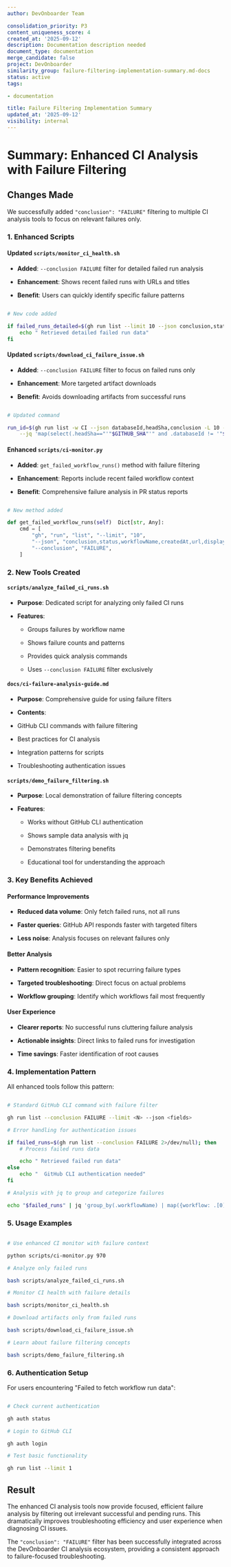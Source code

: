 ```yaml
---
author: DevOnboarder Team

consolidation_priority: P3
content_uniqueness_score: 4
created_at: '2025-09-12'
description: Documentation description needed
document_type: documentation
merge_candidate: false
project: DevOnboarder
similarity_group: failure-filtering-implementation-summary.md-docs
status: active
tags:

- documentation

title: Failure Filtering Implementation Summary
updated_at: '2025-09-12'
visibility: internal
---
```


# Summary: Enhanced CI Analysis with Failure Filtering

## Changes Made

We successfully added `"conclusion": "FAILURE"` filtering to multiple CI analysis tools to focus on relevant failures only.

### 1. Enhanced Scripts

#### Updated `scripts/monitor_ci_health.sh`

- **Added**: `--conclusion FAILURE` filter for detailed failed run analysis

- **Enhancement**: Shows recent failed runs with URLs and titles

- **Benefit**: Users can quickly identify specific failure patterns

```bash

# New code added

if failed_runs_detailed=$(gh run list --limit 10 --json conclusion,status,workflowName,createdAt,url --conclusion FAILURE 2>/dev/null); then
    echo " Retrieved detailed failed run data"
fi

```

#### Updated `scripts/download_ci_failure_issue.sh`

- **Added**: `--conclusion FAILURE` filter to focus on failed runs only

- **Enhancement**: More targeted artifact downloads

- **Benefit**: Avoids downloading artifacts from successful runs

```bash

# Updated command

run_id=$(gh run list -w CI --json databaseId,headSha,conclusion -L 10 --conclusion FAILURE \
    --jq 'map(select(.headSha=="'"$GITHUB_SHA"'" and .databaseId != '"$GITHUB_RUN_ID"')) | .[0].databaseId' || true)

```

#### Enhanced `scripts/ci-monitor.py`

- **Added**: `get_failed_workflow_runs()` method with failure filtering

- **Enhancement**: Reports include recent failed workflow context

- **Benefit**: Comprehensive failure analysis in PR status reports

```python

# New method added

def get_failed_workflow_runs(self)  Dict[str, Any]:
    cmd = [
        "gh", "run", "list", "--limit", "10",
        "--json", "conclusion,status,workflowName,createdAt,url,displayTitle",
        "--conclusion", "FAILURE",
    ]

```

### 2. New Tools Created

#### `scripts/analyze_failed_ci_runs.sh`

- **Purpose**: Dedicated script for analyzing only failed CI runs

- **Features**:

    - Groups failures by workflow name

    - Shows failure counts and patterns

    - Provides quick analysis commands

    - Uses `--conclusion FAILURE` filter exclusively

#### `docs/ci-failure-analysis-guide.md`

- **Purpose**: Comprehensive guide for using failure filters

- **Contents**:

- GitHub CLI commands with failure filtering

- Best practices for CI analysis

- Integration patterns for scripts

- Troubleshooting authentication issues

#### `scripts/demo_failure_filtering.sh`

- **Purpose**: Local demonstration of failure filtering concepts

- **Features**:

    - Works without GitHub CLI authentication

    - Shows sample data analysis with jq

    - Demonstrates filtering benefits

    - Educational tool for understanding the approach

### 3. Key Benefits Achieved

#### Performance Improvements

- **Reduced data volume**: Only fetch failed runs, not all runs

- **Faster queries**: GitHub API responds faster with targeted filters

- **Less noise**: Analysis focuses on relevant failures only

#### Better Analysis

- **Pattern recognition**: Easier to spot recurring failure types

- **Targeted troubleshooting**: Direct focus on actual problems

- **Workflow grouping**: Identify which workflows fail most frequently

#### User Experience

- **Clearer reports**: No successful runs cluttering failure analysis

- **Actionable insights**: Direct links to failed runs for investigation

- **Time savings**: Faster identification of root causes

### 4. Implementation Pattern

All enhanced tools follow this pattern:

```bash

# Standard GitHub CLI command with failure filter

gh run list --conclusion FAILURE --limit <N> --json <fields>

# Error handling for authentication issues

if failed_runs=$(gh run list --conclusion FAILURE 2>/dev/null); then
    # Process failed runs data

    echo " Retrieved failed run data"
else
    echo "  GitHub CLI authentication needed"
fi

# Analysis with jq to group and categorize failures

echo "$failed_runs" | jq 'group_by(.workflowName) | map({workflow: .[0].workflowName, count: length})'

```

### 5. Usage Examples

```bash

# Use enhanced CI monitor with failure context

python scripts/ci-monitor.py 970

# Analyze only failed runs

bash scripts/analyze_failed_ci_runs.sh

# Monitor CI health with failure details

bash scripts/monitor_ci_health.sh

# Download artifacts only from failed runs

bash scripts/download_ci_failure_issue.sh

# Learn about failure filtering concepts

bash scripts/demo_failure_filtering.sh

```

### 6. Authentication Setup

For users encountering "Failed to fetch workflow run data":

```bash

# Check current authentication

gh auth status

# Login to GitHub CLI

gh auth login

# Test basic functionality

gh run list --limit 1

```

## Result

The enhanced CI analysis tools now provide focused, efficient failure analysis by filtering out irrelevant successful and pending runs. This dramatically improves troubleshooting efficiency and user experience when diagnosing CI issues.

The `"conclusion": "FAILURE"` filter has been successfully integrated across the DevOnboarder CI analysis ecosystem, providing a consistent approach to failure-focused troubleshooting.
